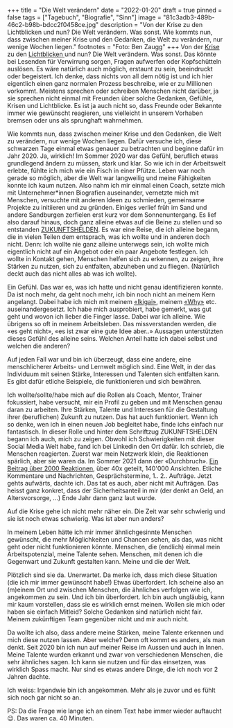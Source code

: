 +++
title = "Die Welt verändern"
date = "2022-01-20"
draft = true
pinned = false
tags = ["Tagebuch", "Biografie", "Sinn"]
image = "81c3adb3-489b-46c2-b98b-bdcc2f0458ce.jpg"
description = "Von der Krise zu den Lichtblicken und nun? Die Welt verändern. Was sonst. Wie kommts nun, dass zwischen meiner Krise und den Gedanken, die Welt zu verändern, nur wenige Wochen liegen."
footnotes = "Foto: Ben Zaugg"
+++
Von der [Krise](https://www.bensblog.ch/krise/) zu den [Lichtblicken ](https://www.bensblog.ch/lichtblicke/)und nun? Die Welt verändern. Was sonst. Das könnte bei Lesenden für Verwirrung sorgen, Fragen aufwerfen oder Kopfschütteln auslösen. Es wäre natürlich auch möglich, erstaunt zu sein, beeindruckt oder begeistert. Ich denke, dass nichts von all dem nötig ist und ich hier eigentlich einen ganz normalen Prozess beschreibe, wie er zu Millionen vorkommt. Meistens sprechen oder schreiben Menschen nicht darüber, ja sie sprechen nicht einmal mit Freunden über solche Gedanken, Gefühle, Krisen und Lichtblicke. Es ist ja auch nicht so, dass Freunde oder Bekannte immer wie gewünscht reagieren, uns vielleicht in unserem Vorhaben bremsen oder uns als sprunghaft wahrnehmen.

Wie kommts nun, dass zwischen meiner Krise und den Gedanken, die Welt zu verändern, nur wenige Wochen liegen. Dafür versuche ich, diese schwarzen Tage einmal etwas genauer zu betrachten und beginne dafür im Jahr 2020. Ja, wirklich! Im Sommer 2020 war das Gefühl, beruflich etwas grundlegend ändern zu müssen, stark und klar. So wie ich in der Arbeitswelt erlebte, fühlte ich mich wie ein Fisch in einer Pfütze. Leben war noch gerade so möglich, aber die Welt war langweilig und meine Fähigkeiten konnte ich kaum nutzen. Also nahm ich mir einmal einen Coach, setzte mich mit Unternehmer*innen Biografien auseinander, vernetzte mich mit Menschen, versuchte mit anderen Ideen zu schmieden, gemeinsame Projekte zu initiieren und zu gründen. Einiges verlief früh im Sand und andere Sandburgen zerfielen erst kurz vor dem Sonnenuntergang. Es lief also darauf hinaus, doch ganz alleine etwas auf die Beine zu stellen und so entstanden [ZUKUNFTSHELDEN](https://www.zukunftshelden.ch). Es war eine Reise, die ich alleine begann, die in vielen Teilen dem entsprach, was ich wollte und in anderen doch nicht. Denn: Ich wollte nie ganz alleine unterwegs sein, ich wollte mich eigentlich nicht auf ein Angebot oder ein paar Angebote festlegen. Ich wollte in Kontakt gehen, Menschen helfen sich zu erkennen, zu zeigen, ihre Stärken zu nutzen, sich zu entfalten, abzuheben und zu fliegen. (Natürlich deckt auch das nicht alles ab was ich wollte).

Ein Gefühl. Das war es, was ich hatte und nicht genau identifizieren konnte. Da ist noch mehr, da geht noch mehr, ich bin noch nicht an meinem Kern angelangt. Dabei habe ich mich mit meinem [«Ikigai»](https://www.bensblog.ch/ikigai-schon-wieder/), meinem [«Why»](https://www.zukunftshelden.ch/post/deinwarum) etc. auseinandergesetzt. Ich habe mich ausprobiert, habe gemerkt, was gut geht und wovon ich lieber die Finger lasse. Dabei war ich alleine. Wie übrigens so oft in meinem Arbeitsleben. Das missverstanden werden, die «es geht nicht», «es ist zwar eine gute Idee aber..» Aussagen unterstützten dieses Gefühl des alleine seins. Welchen Anteil hatte ich dabei selbst und welchen die anderen?

Auf jeden Fall war und bin ich überzeugt, dass eine andere, eine menschlicherer Arbeits- und Lernwelt möglich sind. Eine Welt, in der das Individuum mit seinen Stärke, Interessen und Talenten sich entfalten kann. Es gibt dafür etliche Beispiele, die funktionieren und sich bewähren. 

Ich wollte/sollte/habe mich auf die Rollen als Coach, Mentor, Trainer fokussiert, habe versucht, mir ein Profil zu geben und mit Menschen genau daran zu arbeiten. Ihre Stärken, Talente und Interessen für die Gestaltung ihrer (beruflichen) Zukunft zu nutzen. Das hat auch funktioniert. Wenn ich so denke, wen ich in einen neuen Job begleitet habe, finde ichs einfach nur fantastisch. In dieser Rolle und hinter dem Schriftzug ZUKUNFTSHELDEN begann ich auch, mich zu zeigen. Obwohl ich Schwierigkeiten mit dieser Social Media Welt habe, fand ich bei Linkedin den Ort dafür. Ich schrieb, die Menschen reagierten. Zuerst war mein Netzwerk klein, die Reaktionen spärlich, aber sie waren da. Im Sommer 2021 dann der «Durchbruch». [Ein Beitrag über 2000 Reaktionen](https://www.linkedin.com/posts/benzaugg_f%C3%BCr-meine-beste-ausbildung-gabs-kein-zeugnis-activity-6826213327824277504-1SqB), über 40x geteilt, 140'000 Ansichten. Etliche Kommentare und Nachrichten, Gesprächstermine, 1.. 2.. Aufträge. Jetzt gehts aufwärts, dachte ich. Das tat es auch, aber nicht mit Aufträgen. Das heisst ganz konkret, dass der Sicherheitsanteil in mir (der denkt an Geld, an Altersvorsorge, ...) Ende Jahr dann ganz laut wurde.

Auf die Krise gehe ich nicht mehr näher ein. Die Zeit war sehr schwierig und sie ist noch etwas schwierig. Was ist aber nun anders?

In meinem Leben hätte ich mir immer ähnlichgesinnte Menschen gewünscht, die mehr Möglichkeiten und Chancen sehen, als das, was nicht geht oder nicht funktionieren könnte. Menschen, die (endlich) einmal mein Arbeitspotenzial, meine Talente sehen. Menschen, mit denen ich die Gegenwart und Zukunft gestalten kann. Meine und die der Welt.

Plötzlich sind sie da. Unerwartet. Da merke ich, dass mich diese Situation (die ich mir immer gewünscht habe!) Etwas überfordert. Ich scheine also an (m)einem Ort und zwischen Menschen, die ähnliches verfolgen wie ich, angekommen zu sein. Und ich bin überfordert. Ich bin auch ungläubig, kann mir kaum vorstellen, dass sie es wirklich ernst meinen. Wollen sie mich oder haben sie einfach Mitleid? Solche Gedanken sind natürlich nicht fair. Meinem zukünftigen Team gegenüber nicht und mir auch nicht.

Da wollte ich also, dass andere meine Stärken, meine Talente erkennen und mich diese nutzen lassen. Aber welche? Denn oft kommt es anders, als man denkt. Seit 2020 bin ich nun auf meiner Reise im Aussen und auch in Innen. Meine Talente wurden erkannt und zwar von verschiedenen Menschen, die sehr ähnliches sagen. Ich kann sie nutzen und für das einsetzen, was wirklich Spass macht. Nur sind es etwas andere Dinge, die ich noch vor 2 Jahren dachte. 

Ich weiss: Irgendwie bin ich angekommen. Mehr als je zuvor und es fühlt sich noch gar nicht so an. 

PS: Da die Frage wie lange ich an einem Text habe immer wieder auftaucht 😉. Das waren ca. 40 Minuten.